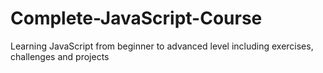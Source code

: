 # Complete-JavaScript-Course

Learning JavaScript from beginner to advanced level including exercises, challenges and projects
